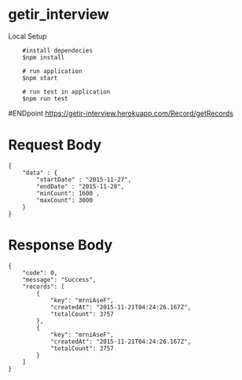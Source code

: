 # getir_interview

Local Setup
```
    #install dependecies
    $npm install

    # run application
    $npm start

    # run test in application
    $npm run test
```

#ENDpoint
https://getir-interview.herokuapp.com/Record/getRecords

# Request Body
```
{
    "data" : {
        "startDate" : "2015-11-27",
        "endDate" : "2015-11-28",
        "minCount": 1600 ,
        "maxCount": 3000
    }
}
```

# Response Body

```
{
    "code": 0,
    "message": "Success",
    "records": [
        {
            "key": "mrniAseF",
            "createdAt": "2015-11-21T04:24:26.167Z",
            "totalCount": 3757
        },
        {
            "key": "mrniAseF",
            "createdAt": "2015-11-21T04:24:26.167Z",
            "totalCount": 3757
        }
    ]
}
```